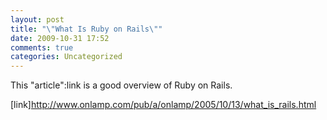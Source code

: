 ```yaml
---
layout: post
title: "\"What Is Ruby on Rails\""
date: 2009-10-31 17:52
comments: true
categories: Uncategorized
---
```

This "article":link is a good overview of Ruby on Rails.

[link]http://www.onlamp.com/pub/a/onlamp/2005/10/13/what_is_rails.html
